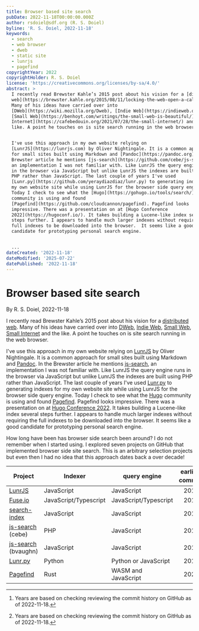 ```yaml
---
title: Browser based site search
pubDate: 2022-11-18T00:00:00.000Z
author: rsdoiel@sdf.org (R. S. Doiel)
byline: 'R. S. Doiel, 2022-11-18'
keywords:
  - search
  - web browser
  - dweb
  - static site
  - lunrjs
  - pagefind
copyrightYear: 2022
copyrightHolder: R. S. Doiel
license: 'https://creativecommons.org/licenses/by-sa/4.0/'
abstract: >
  I recently read Brewster Kahle’s 2015 post about his vision for a [distributed
  web](https://brewster.kahle.org/2015/08/11/locking-the-web-open-a-call-for-a-distributed-web-2/).
  Many of his ideas have carried over into
  [DWeb](https://wiki.mozilla.org/Dweb), [Indie Web](https://indieweb.org/),
  [Small Web](https://benhoyt.com/writings/the-small-web-is-beautiful/), [Small
  Internet](https://cafebedouin.org/2021/07/28/the-small-internet/) and the
  like. A point he touches on is site search running in the web browser.


  I've use this approach in my own website relying on
  [LunrJS](https://lunrjs.com) by Oliver Nightingale. It is a common approach
  for small sites built using Markdown and [Pandoc](https://pandoc.org).  In the
  Brewster article he mentions [js-search](https://github.com/cebe/js-search),
  an implementation I was not familiar with. Like LunrJS the query engine runs
  in the browser via JavaScript but unlike LunrJS the indexes are built using
  PHP rather than JavaScript. The last couple of years I've used
  [Lunr.py](https://github.com/yeraydiazdiaz/lunr.py) to generating indexes for
  my own website site while using LunrJS for the browser side query engine.
  Today I check to see what the [Hugo](https://gohugo.io/tools/search/)
  community is using and found
  [Pagefind](https://github.com/cloudcannon/pagefind). Pagefind looks
  impressive. There was a presentation on at [Hugo Conference
  2022](https://hugoconf.io/). It takes building a Lucene-like index several
  steps further. I appears to handle much larger indexes without requiring the
  full indexes to be downloaded into the browser.  It seems like a good
  candidate for prototyping personal search engine.


  ...
dateCreated: '2022-11-18'
dateModified: '2025-07-22'
datePublished: '2022-11-18'
---
```


Browser based site search
=========================

By R. S. Doiel, 2022-11-18

I recently read Brewster Kahle’s 2015 post about his vision for a [distributed web](https://brewster.kahle.org/2015/08/11/locking-the-web-open-a-call-for-a-distributed-web-2/). Many of his ideas have carried over into [DWeb](https://wiki.mozilla.org/Dweb), [Indie Web](https://indieweb.org/), [Small Web](https://benhoyt.com/writings/the-small-web-is-beautiful/), [Small Internet](https://cafebedouin.org/2021/07/28/the-small-internet/) and the like. A point he touches on is site search running in the web browser.

I've use this approach in my own website relying on [LunrJS](https://lunrjs.com) by Oliver Nightingale. It is a common approach for small sites built using Markdown and [Pandoc](https://pandoc.org).  In the Brewster article he mentions [js-search](https://github.com/cebe/js-search), an implementation I was not familiar with. Like LunrJS the query engine runs in the browser via JavaScript but unlike LunrJS the indexes are built using PHP rather than JavaScript. The last couple of years I've used [Lunr.py](https://github.com/yeraydiazdiaz/lunr.py) to generating indexes for my own website site while using LunrJS for the browser side query engine. Today I check to see what the [Hugo](https://gohugo.io/tools/search/) community is using and found [Pagefind](https://github.com/cloudcannon/pagefind). Pagefind looks impressive. There was a presentation on at [Hugo Conference 2022](https://hugoconf.io/). It takes building a Lucene-like index several steps further. I appears to handle much larger indexes without requiring the full indexes to be downloaded into the browser.  It seems like a good candidate for prototyping personal search engine.

How long have been has browser side search been around? I do not remember when I started using. I explored seven projects on GitHub that implemented browser side site search. This is an arbitrary selection projects but even then I had no idea that this approach dates back a over decade!

| Project | Indexer | query engine | earliest commit[^1] | recent commit[^2] |
|---------|---------|--------------|:-------------------:|:-----------------:|
| [LunrJS](https://github.com/olivernn/lunr.js) | JavaScript | JavaScript | 2011 | 2020 |
| [Fuse.io](https://github.com/krisk/Fuse) | JavaScript/Typescript | JavaScript/Typescript | 2012 | 2022 |
| [search-index](https://github.com/fergiemcdowall/search-index) | JavaScript | JavaScript | 2013 | 2016 |
| [js-search](https://github.com/cebe/js-search) (cebe) | PHP | JavaScript | 2014 | 2022 |
| [js-search](https://github.com/bvaughn/js-search) (bvaughn)| JavaScript | JavaScript | 2015 | 2022 |
| [Lunr.py](https://github.com/yeraydiazdiaz/lunr.py) | Python | Python or JavaScript | 2018 | 2022 |
| [Pagefind](https://github.com/cloudcannon/pagefind) | Rust | WASM and JavaScript | 2022 | 2022 |

[^1]: Years are based on checking reviewing the commit history on GitHub as of 2022-11-18.

[^2]: Years are based on checking reviewing the commit history on GitHub as of 2022-11-18.